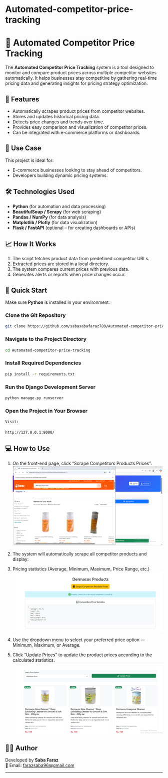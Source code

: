 # Automated-competitor-price-tracking

# 🛒 Automated Competitor Price Tracking

The **Automated Competitor Price Tracking** system is a tool designed to monitor and compare product prices across multiple competitor websites automatically. It helps businesses stay competitive by gathering real-time pricing data and generating insights for pricing strategy optimization.

## 🚀 Features
- Automatically scrapes product prices from competitor websites.
- Stores and updates historical pricing data.
- Detects price changes and trends over time.
- Provides easy comparison and visualization of competitor prices.
- Can be integrated with e-commerce platforms or dashboards.

## 🧠 Use Case
This project is ideal for:
- E-commerce businesses looking to stay ahead of competitors.
- Developers building dynamic pricing systems.

## 🛠️ Technologies Used
- **Python** (for automation and data processing)
- **BeautifulSoup / Scrapy** (for web scraping)
- **Pandas / NumPy** (for data analysis)
- **Matplotlib / Plotly** (for data visualization)
- **Flask / FastAPI** (optional – for creating dashboards or APIs)


## 📈 How It Works
1. The script fetches product data from predefined competitor URLs.
2. Extracted prices are stored in a local  directory.
3. The system compares current prices with previous data.
4. Generates alerts or reports when price changes occur.

## 🚀 Quick Start

Make sure **Python** is installed in your environment.

###  Clone the Git Repository
```bash
git clone https://github.com/sabasabafaraz789/Automated-competitor-price-tracking.git
```

###  Navigate to the Project Directory
```bash
cd Automated-competitor-price-tracking
```

###  Install Required Dependencies
```bash
pip install -r requirements.txt
```

###  Run the Django Development Server
```bash
python manage.py runserver
```

###  Open the Project in Your Browser
```bash
Visit:

http://127.0.0.1:8000/
```

## 💻 How to Use

1. On the front-end page, click “Scrape Competitors Products Prices”. <br>
![Product Interface](images/1.PNG)

2. The system will automatically scrape all competitor products and display:

3. Pricing statistics (Average, Minimum, Maximum, Price Range, etc.) <br>
![Product Interface](images/2.PNG)

4. Use the dropdown menu to select your preferred price option — Minimum, Maximum, or Average.

5. Click “Update Prices” to update the product prices according to the calculated statistics. <br>
![Product Interface](images/3.PNG)


## 👨‍💻 Author
Developed by **Saba Faraz**  
📧 Email: farazsaba96@gmail.com

---
